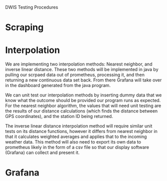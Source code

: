 DWIS Testing Procedures 

# Scraping



# Interpolation
We are implementing two interpolation methods: Nearest neighbor, and inverse linear distance. These two methods will be implemented in java by pulling our scrpaed data out of prometheus, processing it, and then returning a new continuous data set back. From there Grafana will take over in the dashboard generated from the java program. 

We can unit test our interpolation methods by inserting dummy data that we know what the outcome should be provided our program runs as expected. For the nearest neighbor algorithm, the values that will need unit testing are the results of our distance calculations (which finds the distance between GPS coordinates), and the station ID being returned. 

The inverse linear distance interpolation method will require similar unit tests on its distance functions, however it differs from nearest neighbor in that it calculates weighted averages and applies that to the incoming weather data. This method will also need to export its own data to prometheus likely in the form of a csv file so that our display software (Grafana) can collect and present it. 




# Grafana





